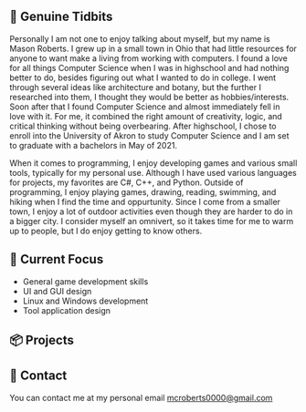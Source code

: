 ## 👋 Genuine Tidbits
Personally I am not one to enjoy talking about myself, but my name is Mason Roberts. I grew up in a small town in Ohio that had little resources for anyone to want
make a living from working with computers. I found a love for all things Computer Science when I was in highschool and had nothing better to do, besides figuring
out what I wanted to do in college. I went through several ideas like architecture and botany, but the further I researched into them, I thought they would be better
as hobbies/interests. Soon after that I found Computer Science and almost immediately fell in love with it. For me, it combined the right amount of creativity, logic,
and critical thinking without being overbearing. After highschool, I chose to enroll into the University of Akron to study Computer Science and I am set to graduate
with a bachelors in May of 2021.

When it comes to programming, I enjoy developing games and various small tools, typically for my personal use. Although I have used various languages for projects, my
favorites are C#, C++, and Python. Outside of programming, I enjoy playing games, drawing, reading, swimming, and hiking when I find the time and oppurtunity. Since I
come from a smaller town, I enjoy a lot of outdoor activities even though they are harder to do in a bigger city. I consider myself an omnivert, so it takes time for me
to warm up to people, but I do enjoy getting to know others.

## :dart: Current Focus
- General game development skills
- UI and GUI design
- Linux and Windows development
- Tool application design

## :package: Projects

## :email: Contact
You can contact me at my personal email mcroberts0000@gmail.com
